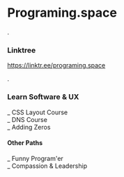 # Programing.space

.

### Linktree

https://linktr.ee/programing.space 


.


### Learn Software & UX

 _ CSS Layout Course  
 _ DNS Course   
 _ Adding Zeros  


#### Other Paths

 _ Funny Program'er  
 _ Compassion & Leadership  
